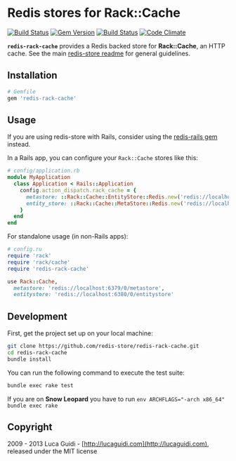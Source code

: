 # Redis stores for Rack::Cache

[![Build Status](https://travis-ci.org/redis-store/redis-rack-cache.svg?branch=master)](https://travis-ci.org/redis-store/redis-rack-cache)
[![Gem Version](https://badge.fury.io/rb/redis-rack-cache.png)](http://badge.fury.io/rb/redis-rack-cache) [![Build Status](https://secure.travis-ci.org/redis-store/redis-rack-cache.png?branch=master)](http://travis-ci.org/jodosha/redis-rack-cache?branch=master) [![Code Climate](https://codeclimate.com/github/jodosha/redis-store.png)](https://codeclimate.com/github/redis-store/redis-rack-cache)

__`redis-rack-cache`__ provides a Redis backed store for __Rack::Cache__, an HTTP cache. See the main [redis-store readme](https://github.com/redis-store/redis-store) for general guidelines.

## Installation

```ruby
# Gemfile
gem 'redis-rack-cache'
```

## Usage

If you are using redis-store with Rails, consider using the [redis-rails gem](https://github.com/redis-store/redis-rails) instead.

In a Rails app, you can configure your `Rack::Cache` stores like this:

```ruby
# config/application.rb
module MyApplication
  class Application < Rails::Application
    config.action_dispatch.rack_cache = {
      metastore: ::Rack::Cache::EntityStore::Redis.new('redis://localhost:6379/0/metastore', default_ttl: 10.days.to_i),
      entity_store: ::Rack::Cache::MetaStore::Redis.new('redis://localhost:6380/0/entitystore', default_ttl: 120.days.to_i)
    }
  end
end
```

For standalone usage (in non-Rails apps):

```ruby
# config.ru
require 'rack'
require 'rack/cache'
require 'redis-rack-cache'

use Rack::Cache,
  metastore: 'redis://localhost:6379/0/metastore',
  entitystore: 'redis://localhost:6380/0/entitystore'
```

## Development

First, get the project set up on your local machine:

```bash
git clone https://github.com/redis-store/redis-rack-cache.git
cd redis-rack-cache
bundle install
```

You can run the following command to execute the test suite:

```bash
bundle exec rake test
```

If you are on **Snow Leopard** you have to run `env ARCHFLAGS="-arch x86_64" bundle exec rake`

## Copyright

2009 - 2013 Luca Guidi - [http://lucaguidi.com](http://lucaguidi.com), released under the MIT license
